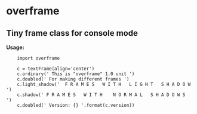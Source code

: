 # overframe
## Tiny frame class for console mode

**Usage:**
``` 
    import overframe
    
    c = textFrame(align='center')
    c.ordinary(' This is "overframe" 1.0 unit ')
    c.doubled(' For making different frames ')
    c.light_shadow('  F R A M E S   W I T H   L I G H T   S H A D O W  ')
    c.shadow(' F R A M E S   W I T H    N O R M A L   S H A D O W S  ')
    c.doubled(' Version: {} '.format(c.version))
    
```
